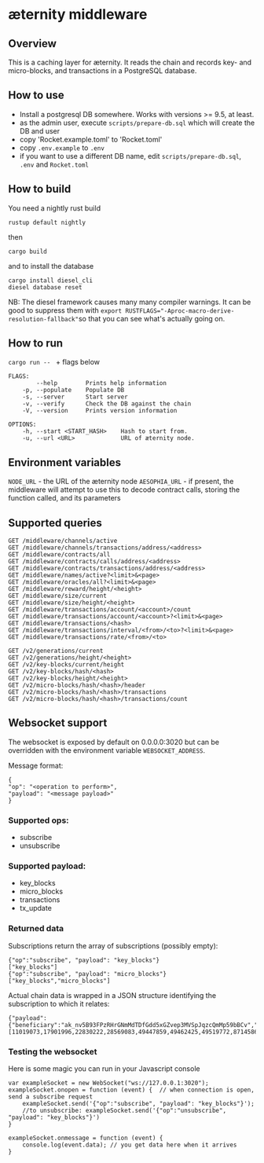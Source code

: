 # æternity middleware

## Overview

This is a caching layer for æternity. It reads the chain and records key- and micro-blocks, and transactions in a PostgreSQL database.

## How to use

- Install a postgresql DB somewhere. Works with versions >= 9.5, at least.
- as the admin user, execute `scripts/prepare-db.sql` which will create the DB and user
- copy 'Rocket.example.toml' to 'Rocket.toml'
- copy `.env.example` to `.env`
- if you want to use a different DB name, edit `scripts/prepare-db.sql`, `.env` and `Rocket.toml`

## How to build

You need a nightly rust build

`rustup default nightly`

then

`cargo build`

and to install the database

```
cargo install diesel_cli
diesel database reset
```

NB: The diesel framework causes many many compiler warnings. It can be good to suppress them with
`export RUSTFLAGS="-Aproc-macro-derive-resolution-fallback"`so that you can see what's actually going on.

## How to run

`cargo run -- ` + flags below

```
FLAGS:
        --help        Prints help information
    -p, --populate    Populate DB
    -s, --server      Start server
    -v, --verify      Check the DB against the chain
    -V, --version     Prints version information

OPTIONS:
    -h, --start <START_HASH>    Hash to start from.
    -u, --url <URL>             URL of æternity node.

```

## Environment variables

`NODE_URL` - the URL of the æternity node
`AESOPHIA_URL` - if present, the middleware will attempt to use this to decode contract calls, storing the function called, and its parameters

## Supported queries
```
GET /middleware/channels/active
GET /middleware/channels/transactions/address/<address>
GET /middleware/contracts/all
GET /middleware/contracts/calls/address/<address>
GET /middleware/contracts/transactions/address/<address>
GET /middleware/names/active?<limit>&<page>
GET /middleware/oracles/all?<limit>&<page>
GET /middleware/reward/height/<height>
GET /middleware/size/current
GET /middleware/size/height/<height>
GET /middleware/transactions/account/<account>/count
GET /middleware/transactions/account/<account>?<limit>&<page>
GET /middleware/transactions/<hash>
GET /middleware/transactions/interval/<from>/<to>?<limit>&<page>
GET /middleware/transactions/rate/<from>/<to>

GET /v2/generations/current
GET /v2/generations/height/<height>
GET /v2/key-blocks/current/height
GET /v2/key-blocks/hash/<hash>
GET /v2/key-blocks/height/<height>
GET /v2/micro-blocks/hash/<hash>/header
GET /v2/micro-blocks/hash/<hash>/transactions
GET /v2/micro-blocks/hash/<hash>/transactions/count
```

## Websocket support

The websocket is exposed by default on 0.0.0.0:3020 but can be overridden with the environment variable `WEBSOCKET_ADDRESS`.

Message format:
```
{
"op": "<operation to perform>",
"payload": "<message payload>"
}
```
### Supported ops:
- subscribe
- unsubscribe

### Supported payload:
- key_blocks
- micro_blocks
- transactions
- tx_update

### Returned data

Subscriptions return the array of subscriptions (possibly empty):
```
{"op":"subscribe", "payload": "key_blocks"}
["key_blocks"]
{"op":"subscribe", "payload": "micro_blocks"}
["key_blocks","micro_blocks"]
```

Actual chain data is wrapped in a JSON structure identifying the subscription to which it relates:
```
{"payload":{"beneficiary":"ak_nv5B93FPzRHrGNmMdTDfGdd5xGZvep3MVSpJqzcQmMp59bBCv","hash":"kh_rTQLY9ymNL9MSop3RJtySjxPreuowhejHJYu4KSPBfSSZTerh","height":38263,"miner":"ak_bCCis9P7hTGCjfhDPZh3KQUSDXd5V7thyxYAznFcsr1iLn1Uv","nonce":15041902164601590529,"pow":[11019073,17901996,22830222,28569083,49447859,49462425,49519772,87145865,99866878,102237553,123920118,132218818,155018387,180362216,198154991,201321139,222409093,280306327,281351614,283186475,285893935,287852747,323975163,324943621,371752985,397769028,399438380,400871099,414481284,419637507,437183279,446297926,458204825,460525976,468647042,479097364,479884030,491013280,503534491,505981207,522008475,527020581],"prev_hash":"kh_dxbyza4hSY3Ly5U7HJnfn748Po5pJ1rv3dSgisrexcQ5Nna6p","prev_key_hash":"kh_dxbyza4hSY3Ly5U7HJnfn748Po5pJ1rv3dSgisrexcQ5Nna6p","state_hash":"bs_2mnjZYzxN23QpUx7MT2f5RRx8sXcZqvEq7GtqE28LCowq91k4u","target":503824559,"time":1550244690796,"version":1},"subscription":"key_blocks"}
```


### Testing the websocket

Here is some magic you can run in your Javascript console
```
var exampleSocket = new WebSocket("ws://127.0.0.1:3020");
exampleSocket.onopen = function (event) {  // when connection is open, send a subscribe request
    exampleSocket.send('{"op":"subscribe", "payload": "key_blocks"}');
    //to unsubscribe: exampleSocket.send('{"op":"unsubscribe", "payload": "key_blocks"}')
}

exampleSocket.onmessage = function (event) {
   	console.log(event.data); // you get data here when it arrives
}

```
